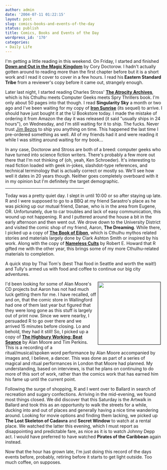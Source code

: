 ```yaml
---
author: admin
date: '2004-07-11 01:22:15'
layout: post
slug: comics-books-and-events-of-the-day
status: publish
title: Comics, Books and Events of the Day
wordpress_id: '170'
categories:
- Daily Life
---
```

<p>I'm getting a little reading in this weekend. On Friday, I started and finished <b><a href="http://www.amazon.com/exec/obidos/tg/detail/-/0765304368/">Down and Out in the Magic Kingdom</a></b> by Cory Doctorow. I hadn't actually gotten around to reading more than the first chapter before but it is a short work and I read it cover to cover in a few hours. I read his<b> Eastern Standard Tribe</b> from a reviewer's copy before it came out, strangely enough.</p><p>Later last night, I started reading Charles Stross' <b><a href="http://www.amazon.com/exec/obidos/tg/detail/-/1930846258/">The Atrocity Archives</a></b>, which is his Cthulhu meets Computer Geeks meets Spry Thrillers book. I'm only about 50 pages into that though. I read <b>Singularity Sky</b> a month or two ago and I've been waiting for my copy of <b><a href="http://www.amazon.com/exec/obidos/tg/detail/-/0441011594/">Iron Sunrise</a></b> (its sequel) to arrive. I should have just bought it at the U Bookstore today. I made the mistake of ordering it from Amazon the day it was released (it said &quot;usually ships in 24 hours&quot;), on Wednesday, and I'm still waiting for it to ship. The fucks. Never trust <a href="http://www.google.com/search?hl=en&ie=UTF-8&q=Jim+Bezos&btnG=Google+Search">Jim Bezos</a> to ship you anything on time. This happened the last time I pre-ordered something as well. All of my friends had it and were reading it while I was sitting around waiting for my book...</p><p>In any case, Doctorow and Stross are both of a breed: computer geeks who have turned into science fiction writers. There's probably a few more out there that I'm not thinking of (oh, yeah, Ken Schroeder). It's interesting to read fiction loaded with geek in-jokes, slashdot-type references, and technical terminology that is actually correct or mostly so. We'll see how well it dates in 20 years though. Neither goes completely overboard with it in my opinion but I'm definitely the target demographic.</p>
<hr width="50%">
<p>Today was a pretty quiet day. I slept in until 10:00 or so after staying up late. R and I were supposed to go to a BBQ at my friend Sarastro's place as he was picking up our mutual friend, Danae, who is in the area from Eugene, OR. Unfortunately, due to car troubles and lack of easy communication, this wound up not happening. R and I puttered around the house a bit in the early afternoon and then went out. We drove down to the University District and visited the comic shop of my friend, Aaron, <b>The Dreaming</b>. While there, I picked up a copy of <b><a href="http://www.amazon.com/exec/obidos/ASIN/1568821298/">The Book of Eibon</a></b>, which is Cthulhu mythos related stories and materials largely done by Clark Ashton Smith or inspired by his work. Along with the copy of <b><a href="http://www.amazon.com/exec/obidos/tg/detail/-/1568821301/">Nameless Cults</a></b> by Robert E. Howard that R gifted me with the other year, this brings some of my more Cthulhu-related materials to completion.</p><p>A quick stop by Thai Tom's (best Thai food in Seattle and worth the wait!) and Tully's armed us with food and coffee to continue our big city adventures.</p><p><img border="1" src="http://www.arcanology.com/images/highbury-working-web.jpg" width="200" height="200" align="right" hspace="5" vspace="2">I'd been looking for some of Alan Moore's CD projects but Aaron has not had much luck getting them for me. I have recalled, off and on, that the comic store in Wallingford had one of them last year but figured that they were long gone as this stuff is largely out of print now. Since we were nearby, I persuaded R to go over there and we arrived 15 minutes before closing. Lo and behold, they had it still! So, I picked up a copy of <b><a href="http://www.amazon.com/exec/obidos/tg/detail/-/B000056UVI/">The Highbury Working: Beat Seance</a></b> by Alan Moore and Tim Perkins. This is a recording of a ritual/musical/spoken word performance by Alan Moore accompanied by images and, I believe, a dancer. This was done as part of a series of magical and ritual performances in London that Moore had planned. My understanding, based on interviews, is that he plans on continuing to do more of this sort of work, rather than the comics work that has earned him his fame up until the current point.</p><p>Following the surge of shopping, R and I went over to Ballard in search of recreation and sugary confections. Arriving in the mid-evening, we found most things closed. We did discover that this Saturday is the Artwalk in Ballard and took this as an opportunity to walk the streets for a while, ducking into and out of places and generally having a nice time wandering around. Looking for movie options and finding them lacking, we picked up <b>The Lost Skeleton of Cadavra</b> and <b>Secret Window</b> to watch at a rental place. We watched the latter this evening, which I must report as disappointing and predictable fare, as nice as it is to watch Johnny Depp act. I would have preferred to have watched <b>Pirates of the Caribbean</b> again instead. </p><p>Now that the hour has grown late, I'm just doing this record of the days events before, probably, retiring before it starts to get light outside. Too much coffee, on supposes.</p>
